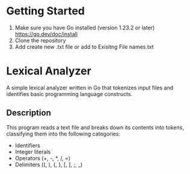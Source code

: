 # Getting Started

1. Make sure you have Go installed (version 1.23.2 or later) https://go.dev/doc/install
2. Clone the repository
3. Add create new .txt file or add to Exisitng File names.txt

# Lexical Analyzer

A simple lexical analyzer written in Go that tokenizes input files and identifies basic programming language constructs.

## Description

This program reads a text file and breaks down its contents into tokens, classifying them into the following categories:
- Identifiers
- Integer literals
- Operators (+, -, *, /, =)
- Delimiters ((, ), {, }, [, ], ;, _)
